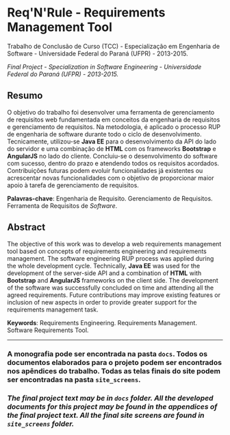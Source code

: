 # Req'N'Rule - Requirements Management Tool

Trabalho de Conclusão de Curso (TCC) - Especialização em Engenharia de Software - Universidade Federal do Paraná (UFPR) - 2013-2015.

*Final Project - Specialization in Software Engineering - Universidade Federal do Paraná (UFPR) - 2013-2015.*



## Resumo 

O objetivo do trabalho foi desenvolver uma ferramenta de gerenciamento de requisitos web fundamentada em conceitos da engenharia de requisitos e gerenciamento de requisitos. Na metodologia, é aplicado o processo RUP de engenharia de software durante todo o ciclo de desenvolvimento. Tecnicamente, utilizou-se **Java EE** para o desenvolvimento da API do lado do servidor e uma combinação de **HTML** com os frameworks **Bootstrap** e **AngularJS** no lado do cliente. Concluiu-se o desenvolvimento do software com sucesso, dentro do prazo e atendendo todos os requisitos acordados. Contribuições futuras podem evoluir funcionalidades já existentes ou acrescentar novas funcionalidades com o objetivo
de proporcionar maior apoio à tarefa de gerenciamento de requisitos.

**Palavras-chave**: Engenharia de Requisito. Gerenciamento de Requisitos. Ferramenta de Requisitos de *Software*.


## Abstract 

The objective of this work was to develop a web requirements management tool based on concepts of requirements engineering and requirements management. The software engineering RUP process was applied during the whole development cycle. Technically, **Java EE** was used for the development of the server-side API and a combination of **HTML** with **Bootstrap** and **AngularJS** frameworks on the client side. The development of the software was successfully concluded on time and attending all the agreed requirements. Future contributions may improve existing features or inclusion of new aspects in order to provide greater support for the requirements management task.

**Keywords**: Requirements Engineering. Requirements Management. Software Requirements Tool.


---

### A monografia pode ser encontrada na pasta `docs`. Todos os documentos elaborados para o projeto podem ser encontrados nos apêndices do trabalho. Todas as telas finais do site podem ser encontradas na pasta `site_screens`.

### *The final project text may be in `docs` folder. All the developed documents for this project may be found in the appendices of the final project text. All the final site screens are found in `site_screens` folder.*











